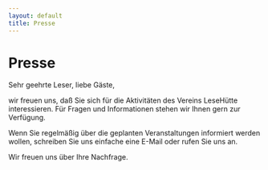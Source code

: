 ```yaml
---
layout: default
title: Presse
---
```


# Presse

Sehr geehrte Leser, liebe Gäste,

wir freuen uns, daß Sie sich für die Aktivitäten des Vereins LeseHütte interessieren.
Für Fragen und Informationen stehen wir Ihnen gern zur Verfügung.

Wenn Sie regelmäßig über die geplanten Veranstaltungen informiert werden wollen, schreiben Sie uns einfache eine E-Mail oder rufen Sie uns an.

Wir freuen uns über Ihre Nachfrage.
